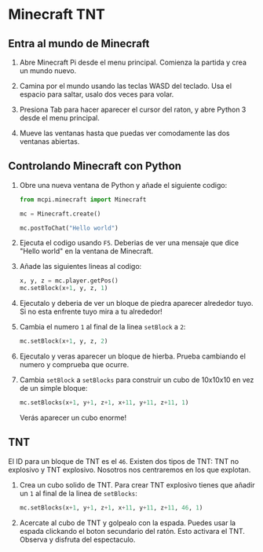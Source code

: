 # Minecraft TNT

## Entra al mundo de Minecraft 

1. Abre Minecraft Pi desde el menu principal. Comienza la partida y crea un mundo nuevo.

1. Camina por el mundo usando las teclas WASD del teclado. Usa el espacio para saltar, usalo dos veces para volar.

1. Presiona Tab para hacer aparecer el cursor del raton, y abre Python 3 desde el menu principal.

1. Mueve las ventanas hasta que puedas ver comodamente las dos ventanas abiertas.

## Controlando Minecraft con Python

1. Obre una nueva ventana de Python y añade el siguiente codigo:

    ```python
    from mcpi.minecraft import Minecraft

    mc = Minecraft.create()

    mc.postToChat("Hello world")
    ```

1. Ejecuta el codigo usando `F5`. Deberias de ver una mensaje que dice "Hello world" en la ventana de Minecraft.

1. Añade las siguientes lineas al codigo:

    ```python
    x, y, z = mc.player.getPos()
    mc.setBlock(x+1, y, z, 1)
    ```

1. Ejecutalo y deberia de ver un bloque de piedra aparecer alrededor tuyo. Si no esta enfrente tuyo mira a tu alrededor!

1. Cambia el numero `1` al final de la linea `setBlock` a `2`:

    ```python
    mc.setBlock(x+1, y, z, 2)
    ```

1. Ejecutalo y veras aparecer un bloque de hierba. Prueba cambiando el numero y comprueba que ocurre.


1. Cambia `setBlock` a `setBlocks` para construir un cubo de 10x10x10 en vez de un simple bloque:

    ```python
    mc.setBlocks(x+1, y+1, z+1, x+11, y+11, z+11, 1)
    ```

     Verás aparecer un cubo enorme!

## TNT

El ID para un bloque de TNT es el `46`. Existen dos tipos de TNT: TNT no explosivo y TNT explosivo. Nosotros nos centraremos en los que explotan.

1. Crea un cubo solido de TNT. Para crear TNT explosivo tienes que añadir un `1` al final de la linea de `setBlocks`:

    ```python
    mc.setBlocks(x+1, y+1, z+1, x+11, y+11, z+11, 46, 1)
    ```

1. Acercate al cubo de TNT y golpealo con la espada. Puedes usar la espada clickando el boton secundario del ratón. Esto activara el TNT. Observa y disfruta del espectaculo.
